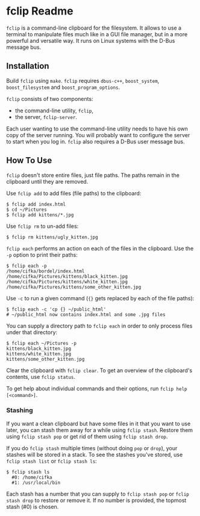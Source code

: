fclip Readme
============
`fclip` is a command-line clipboard for the filesystem. It allows to use a terminal
to manipulate files much like in a GUI file manager, but in a more powerful and
versatile way. It runs on Linux systems with the D-Bus message bus.

Installation
------------
Build `fclip` using `make`. `fclip` requires `dbus-c++`, `boost_system`, `boost_filesystem` and `boost_program_options`.

`fclip` consists of two components:
* the command-line utility, `fclip`,
* the server, `fclip-server`.

Each user wanting to use the command-line utility needs to have his own copy of
the server running. You will probably want to configure the server to start when
you log in. `fclip` also requires a D-Bus user message bus.

How To Use
----------
`fclip` doesn't store entire files, just file paths. The paths remain in the clipboard
until they are removed.

Use `fclip add` to add files (file paths) to the clipboard:

    $ fclip add index.html
    $ cd ~/Pictures
    $ fclip add kittens/*.jpg

Use `fclip rm` to un-add files:

    $ fclip rm kittens/ugly_kitten.jpg

`fclip each` performs an action on each of the files in the clipboard. Use the `-p` option to print their paths:

    $ fclip each -p
    /home/cifka/bordel/index.html
    /home/cifka/Pictures/kittens/black_kitten.jpg
    /home/cifka/Pictures/kittens/white_kitten.jpg
    /home/cifka/Pictures/kittens/some_other_kitten.jpg

Use `-c` to run a given command
(`{}` gets replaced by each of the file paths):

    $ fclip each -c 'cp {} ~/public_html'
    # ~/public_html now contains index.html and some .jpg files
    
You can supply a directory path to `fclip each` in order to only process files under that directory:

    $ fclip each ~/Pictures -p
    kittens/black_kitten.jpg
    kittens/white_kitten.jpg
    kittens/some_other_kitten.jpg

Clear the clipboard with `fclip clear`. To get an overview of the clipboard's contents, use `fclip status`.

To get help about individual commands and their options, run `fclip help [<command>]`.

### Stashing
If you want a clean clipboard but have some files in it that you want to use later, you can stash them away
for a while using `fclip stash`. Restore them using `fclip stash pop` or get rid of them using
`fclip stash drop`.

If you do `fclip stash` multiple times (without doing `pop` or `drop`), your stashes will be stored in a stack. 
To see the stashes you've stored, use `fclip stash list` or `fclip stash ls`:

    $ fclip stash ls
      #0: /home/cifka
      #1: /usr/local/bin
      
Each stash has a number that you can supply to `fclip stash pop` or `fclip stash drop` to restore
or remove it. If no number is provided, the topmost stash (#0) is chosen.
